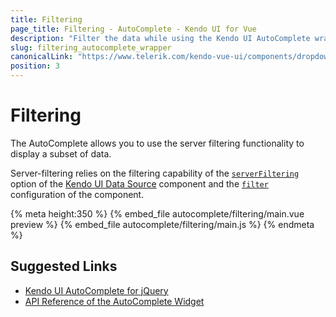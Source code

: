 ```yaml
---
title: Filtering
page_title: Filtering - AutoComplete - Kendo UI for Vue
description: "Filter the data while using the Kendo UI AutoComplete wrapper for Vue."
slug: filtering_autocomplete_wrapper
canonicalLink: "https://www.telerik.com/kendo-vue-ui/components/dropdowns/autocomplete/filtering/"
position: 3
---
```


<div><WrapperBanner link="/kendo-vue-ui/components/dropdowns/autocomplete/filtering"></WrapperBanner></div>

# Filtering

The AutoComplete allows you to use the server filtering functionality to display a subset of data.

Server-filtering relies on the filtering capability of the [`serverFiltering`](https://docs.telerik.com/kendo-ui/api/javascript/data/datasource#configuration-serverFiltering) option of the [Kendo UI Data Source](https://docs.telerik.com/kendo-ui/framework/datasource/overview) component and the [`filter`](https://docs.telerik.com/kendo-ui/api/javascript/ui/autocomplete#configuration-filter) configuration of the component.

{% meta height:350 %}
{% embed_file autocomplete/filtering/main.vue preview %}
{% embed_file autocomplete/filtering/main.js %}
{% endmeta %}

## Suggested Links

* [Kendo UI AutoComplete for jQuery](https://docs.telerik.com/kendo-ui/controls/editors/autocomplete/overview)
* [API Reference of the AutoComplete Widget](https://docs.telerik.com/kendo-ui/api/javascript/ui/autocomplete)
